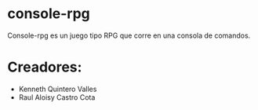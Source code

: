 # console-rpg

Console-rpg es un juego tipo RPG que corre en una consola de comandos.

# Creadores:

- Kenneth Quintero Valles
- Raul Aloisy Castro Cota
